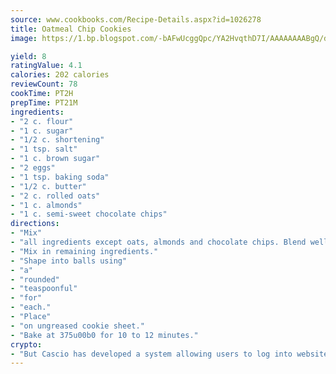 ```yaml
---
source: www.cookbooks.com/Recipe-Details.aspx?id=1026278
title: Oatmeal Chip Cookies
image: https://1.bp.blogspot.com/-bAFwUcggQpc/YA2HvqthD7I/AAAAAAAABgQ/dGGityjUeSk5WIgvhJroHVt7XYoXF2qygCLcBGAsYHQ/s320/10.png

yield: 8
ratingValue: 4.1
calories: 202 calories
reviewCount: 78
cookTime: PT2H
prepTime: PT21M
ingredients:
- "2 c. flour"
- "1 c. sugar"
- "1/2 c. shortening"
- "1 tsp. salt"
- "1 c. brown sugar"
- "2 eggs"
- "1 tsp. baking soda"
- "1/2 c. butter"
- "2 c. rolled oats"
- "1 c. almonds"
- "1 c. semi-sweet chocolate chips"
directions:
- "Mix"
- "all ingredients except oats, almonds and chocolate chips. Blend well."
- "Mix in remaining ingredients."
- "Shape into balls using"
- "a"
- "rounded"
- "teaspoonful"
- "for"
- "each."
- "Place"
- "on ungreased cookie sheet."
- "Bake at 375u00b0 for 10 to 12 minutes."
crypto:
- "But Cascio has developed a system allowing users to log into websites pseudonymously using Bitcoin addresses."
---
```

